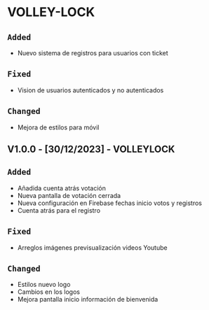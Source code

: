 # VOLLEY-LOCK

## `Added`
* Nuevo sistema de registros para usuarios con ticket

## `Fixed`
* Vision de usuarios autenticados y no autenticados

## `Changed`
* Mejora de estilos para móvil

## V1.0.0 - [30/12/2023] - VOLLEYLOCK

## `Added`
* Añadida cuenta atrás votación
* Nueva pantalla de votación cerrada
* Nueva configuración en Firebase fechas inicio votos y registros
* Cuenta atrás para el registro

## `Fixed`
* Arreglos imágenes previsualización videos Youtube

## `Changed`
* Estilos nuevo logo
* Cambios en los logos
* Mejora pantalla inicio información de bienvenida
